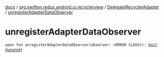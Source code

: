 [docs](../../index.md) / [org.swiften.redux.android.ui.recyclerview](../index.md) / [DelegateRecyclerAdapter](index.md) / [unregisterAdapterDataObserver](./unregister-adapter-data-observer.md)

# unregisterAdapterDataObserver

`open fun unregisterAdapterDataObserver(observer: <ERROR CLASS>): `[`Unit`](https://kotlinlang.org/api/latest/jvm/stdlib/kotlin/-unit/index.html) [(source)](https://github.com/protoman92/KotlinRedux/tree/master/android/android-recyclerview/src/main/java/org/swiften/redux/android/ui/recyclerview/RecyclerAdapter.kt#L108)